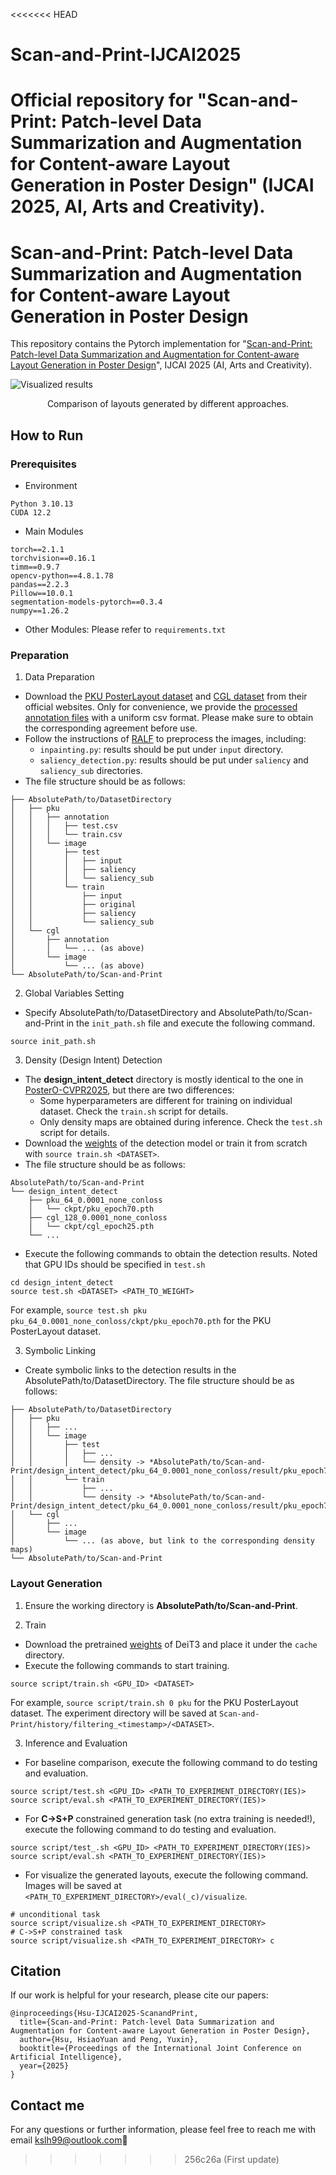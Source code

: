 <<<<<<< HEAD
# Scan-and-Print-IJCAI2025
Official repository for "Scan-and-Print: Patch-level Data Summarization and Augmentation for Content-aware Layout Generation in Poster Design" (IJCAI 2025, AI, Arts and Creativity).
=======
# Scan-and-Print: Patch-level Data Summarization and Augmentation for Content-aware Layout Generation in Poster Design

This repository contains the Pytorch implementation for "[Scan-and-Print: Patch-level Data Summarization and Augmentation for Content-aware Layout Generation in Poster Design](https://arxiv.org/abs/2505.20649)", IJCAI 2025 (AI, Arts and Creativity).

<img src="/comparison.png" alt="Visualized results">
<p align="center">Comparison of layouts generated by different approaches.</p>

## How to Run

### Prerequisites
- Environment
```
Python 3.10.13
CUDA 12.2
```
- Main Modules
```
torch==2.1.1
torchvision==0.16.1
timm==0.9.7
opencv-python==4.8.1.78
pandas==2.2.3
Pillow==10.0.1
segmentation-models-pytorch==0.3.4
numpy==1.26.2
```
- Other Modules: Please refer to ```requirements.txt```

### Preparation
1. Data Preparation
- Download the [PKU PosterLayout dataset](https://github.com/PKU-ICST-MIPL/PosterLayout-CVPR2023) and [CGL dataset](https://github.com/minzhouGithub/CGL-GAN) from their official websites. Only for convenience, we provide the [processed annotation files](https://drive.google.com/drive/folders/1GGh02Zv0sDjTai3FE0uNPntm-Asj8ioD?usp=sharing) with a uniform csv format. Please make sure to obtain the corresponding agreement before use.
- Follow the instructions of [RALF](https://github.com/CyberAgentAILab/RALF) to preprocess the images, including:
    - ```inpainting.py```: results should be put under ```input``` directory.
    - ```saliency_detection.py```: results should be put under ```saliency``` and ```saliency_sub``` directories.
- The file structure should be as follows:
```
├── AbsolutePath/to/DatasetDirectory
│   ├── pku
│   │   ├── annotation
│   │   │   ├── test.csv
│   │   │   └── train.csv
│   │   └── image
│   │       ├── test
│   │       │   ├── input
│   │       │   ├── saliency
│   │       │   └── saliency_sub
│   │       └── train
│   │           ├── input
│   │           ├── original
│   │           ├── saliency
│   │           └── saliency_sub
│   └── cgl
│       ├── annotation
│       │   └── ... (as above)
│       └── image
│           └── ... (as above)
└── AbsolutePath/to/Scan-and-Print
```

2. Global Variables Setting
- Specify AbsolutePath/to/DatasetDirectory and AbsolutePath/to/Scan-and-Print in the ```init_path.sh``` file and execute the following command.
```
source init_path.sh
```

3. Density (Design Intent) Detection
- The **design_intent_detect** directory is mostly identical to the one in [PosterO-CVPR2025](https://github.com/theKinsley/PosterO-CVPR2025), but there are two differences:
  - Some hyperparameters are different for training on individual dataset. Check the ```train.sh``` script for details.
  - Only density maps are obtained during inference. Check the ```test.sh``` script for details.
- Download the [weights](https://drive.google.com/drive/folders/1CUv13fZvySk1AV-r-7jbBX0wRCyVFFQG?usp=sharing) of the detection model or train it from scratch with ```source train.sh <DATASET>```.
- The file structure should be as follows:
```
AbsolutePath/to/Scan-and-Print
└── design_intent_detect
    ├── pku_64_0.0001_none_conloss
    │   └── ckpt/pku_epoch70.pth
    ├── cgl_128_0.0001_none_conloss
    │   └── ckpt/cgl_epoch25.pth
    └── ...
```
- Execute the following commands to obtain the detection results. Noted that GPU IDs should be specified in ```test.sh```
```
cd design_intent_detect
source test.sh <DATASET> <PATH_TO_WEIGHT>
```
For example, ```source test.sh pku pku_64_0.0001_none_conloss/ckpt/pku_epoch70.pth``` for the PKU PosterLayout dataset.

3. Symbolic Linking
- Create symbolic links to the detection results in the AbsolutePath/to/DatasetDirectory. The file structure should be as follows:
```
├── AbsolutePath/to/DatasetDirectory
│   ├── pku
│   │   ├── ...
│   │   └── image
│   │       ├── test
│   │       │   ├── ...
│   │       │   └── density -> *AbsolutePath/to/Scan-and-Print/design_intent_detect/pku_64_0.0001_none_conloss/result/pku_epoch70/test*
│   │       └── train
│   │           ├── ...
│   │           └── density -> *AbsolutePath/to/Scan-and-Print/design_intent_detect/pku_64_0.0001_none_conloss/result/pku_epoch70/train*
│   └── cgl
│       ├── ...
│       └── image
│           └── ... (as above, but link to the corresponding density maps)
└── AbsolutePath/to/Scan-and-Print
```

### Layout Generation
1. Ensure the working directory is **AbsolutePath/to/Scan-and-Print**.

2. Train
- Download the pretrained [weights]() of DeiT3 and place it under the ```cache``` directory.
- Execute the following commands to start training.
```
source script/train.sh <GPU_ID> <DATASET>
```
For example, ```source script/train.sh 0 pku``` for the PKU PosterLayout dataset. The experiment directory will be saved at ```Scan-and-Print/history/filtering_<timestamp>/<DATASET>```.

3. Inference and Evaluation
- For baseline comparison, execute the following command to do testing and evaluation.
```
source script/test.sh <GPU_ID> <PATH_TO_EXPERIMENT_DIRECTORY(IES)>
source script/eval.sh <PATH_TO_EXPERIMENT_DIRECTORY(IES)>
```
- For **C->S+P** constrained generation task (no extra training is needed!), execute the following command to do testing and evaluation.
```
source script/test_.sh <GPU_ID> <PATH_TO_EXPERIMENT_DIRECTORY(IES)>
source script/eval.sh <PATH_TO_EXPERIMENT_DIRECTORY(IES)>
```
- For visualize the generated layouts, execute the following command. Images will be saved at ```<PATH_TO_EXPERIMENT_DIRECTORY>/eval(_c)/visualize```.
```
# unconditional task
source script/visualize.sh <PATH_TO_EXPERIMENT_DIRECTORY>
# C->S+P constrained task
source script/visualize.sh <PATH_TO_EXPERIMENT_DIRECTORY> c
```

## Citation
If our work is helpful for your research, please cite our papers:
```
@inproceedings{Hsu-IJCAI2025-ScanandPrint,
  title={Scan-and-Print: Patch-level Data Summarization and Augmentation for Content-aware Layout Generation in Poster Design},
  author={Hsu, HsiaoYuan and Peng, Yuxin},
  booktitle={Proceedings of the International Joint Conference on Artificial Intelligence},
  year={2025}
}
```

## Contact me
For any questions or further information, please feel free to reach me with email kslh99@outlook.com🫡
>>>>>>> 256c26a (First update)
